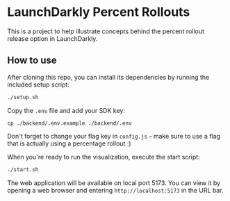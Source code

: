 # LaunchDarkly Percent Rollouts

This is a project to help illustrate concepts behind the percent rollout release option in LaunchDarkly.

## How to use

After cloning this repo, you can install its dependencies by running the included setup script:

```sh
./setup.sh
```

Copy the `.env` file and add your SDK key:

```
cp ./backend/.env.example ./backend/.env
```

Don't forget to change your flag key in `config.js` - make sure to use a flag that is actually using a percentage rollout :)

When you're ready to run the visualization, execute the start script:

```sh
./start.sh
```

The web application will be available on local port 5173. You can view it by opening a web browser and entering `http://localhost:5173` in the URL bar.

